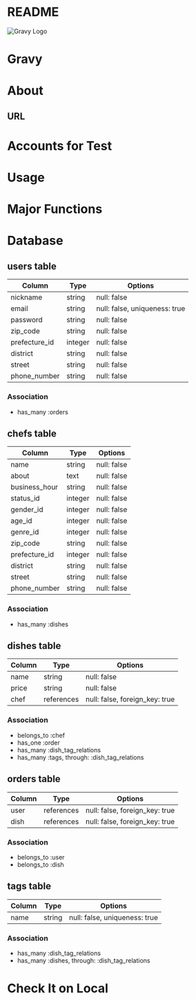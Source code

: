 # README

![Gravy Logo](https://user-images.githubusercontent.com/74521093/101759428-ef9b7d80-3b1c-11eb-8a33-33b97be09ede.png)

# Gravy

# About

## URL

# Accounts for Test

# Usage

# Major Functions

# Database

## users table

|Column |Type |Options |
|-------|-----|--------|
| nickname        | string      | null: false                 |
| email           | string      | null: false, uniqueness: true   |
| password        | string      | null: false                 |
| zip_code        | string      | null: false                 |
| prefecture_id   | integer     | null: false                 |
| district        | string      | null: false                 |
| street          | string      | null: false                 |
| phone_number    | string      | null: false                 |

### Association
- has_many :orders

## chefs table

|Column |Type |Options |
|-------|-----|--------|
| name           | string      | null: false                    |
| about          | text        | null: false                    |
| business_hour  | string      | null: false                    |
| status_id      | integer     | null: false                    |
| gender_id      | integer     | null: false                    |
| age_id         | integer     | null: false                    |
| genre_id       | integer     | null: false                    |
| zip_code       | string      | null: false                    |
| prefecture_id  | integer     | null: false                    |
| district       | string      | null: false                    |
| street         | string      | null: false                    |
| phone_number   | string      | null: false                    |


### Association
- has_many :dishes

## dishes table

|Column |Type |Options |
|-------|-----|--------|
| name        | string      | null: false                    |
| price       | string      | null: false                    |
| chef        | references  | null: false, foreign_key: true |


### Association
- belongs_to :chef
- has_one :order
- has_many :dish_tag_relations
- has_many :tags, through: :dish_tag_relations

## orders table

|Column |Type |Options |
|-------|-----|--------|
| user   | references   | null: false, foreign_key: true |
| dish   | references   | null: false, foreign_key: true |

### Association
- belongs_to :user
- belongs_to :dish

## tags table

|Column |Type |Options |
|-------|-----|--------|
| name        | string      | null: false, uniqueness: true  |

### Association
- has_many :dish_tag_relations
- has_many :dishes, through: :dish_tag_relations

# Check It on Local

